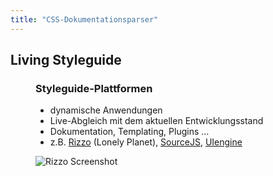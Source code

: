 ```yaml
---
title: "CSS-Dokumentationsparser"
---
```

## Living Styleguide

<figure class="side-by-side">
<figcaption>

### Styleguide-Plattformen

- dynamische Anwendungen
- Live-Abgleich mit dem aktuellen Entwicklungsstand
- Dokumentation, Templating, Plugins …
- z.B. [Rizzo](https://github.com/lonelyplanet/rizzo) (Lonely Planet), [SourceJS](https://sourcejs.com/), [UIengine](https://uiengine.uix.space)

</figcaption>

![Rizzo Screenshot](images/rizzo.jpg)

</figure>